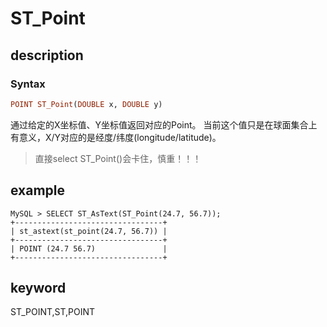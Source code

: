 # ST_Point

## description

### Syntax

```Haskell
POINT ST_Point(DOUBLE x, DOUBLE y)
```

通过给定的X坐标值、Y坐标值返回对应的Point。
当前这个值只是在球面集合上有意义，X/Y对应的是经度/纬度(longitude/latitude)。
> 直接select ST_Point()会卡住，慎重！！！

## example

```Plain Text
MySQL > SELECT ST_AsText(ST_Point(24.7, 56.7));
+---------------------------------+
| st_astext(st_point(24.7, 56.7)) |
+---------------------------------+
| POINT (24.7 56.7)               |
+---------------------------------+
```

## keyword

ST_POINT,ST,POINT
